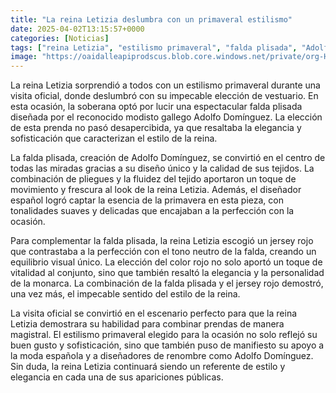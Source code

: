```yaml
---
title: "La reina Letizia deslumbra con un primaveral estilismo"
date: 2025-04-02T13:15:57+0000
categories: [Noticias]
tags: ["reina Letizia", "estilismo primaveral", "falda plisada", "Adolfo Domínguez", "diseñador español", "moda española", "estilo y elegancia."]
image: "https://oaidalleapiprodscus.blob.core.windows.net/private/org-HKmKxpuNw3Y88lm4EBrIPq0n/user-ZwiCXOggLL8ZNNKE2g7rXFmV/img-7zkNkzazcKAjWrwIN01KpJE2.png?st=2025-04-02T12%3A15%3A57Z&se=2025-04-02T14%3A15%3A57Z&sp=r&sv=2024-08-04&sr=b&rscd=inline&rsct=image/png&skoid=d505667d-d6c1-4a0a-bac7-5c84a87759f8&sktid=a48cca56-e6da-484e-a814-9c849652bcb3&skt=2025-04-02T08%3A49%3A34Z&ske=2025-04-03T08%3A49%3A34Z&sks=b&skv=2024-08-04&sig=fjRup%2Bej5fnntAxALTGK7pj/2dz6/GVv%2BSaCfsNqJps%3D"
---
```


La reina Letizia sorprendió a todos con un estilismo primaveral durante una visita oficial, donde deslumbró con su impecable elección de vestuario. En esta ocasión, la soberana optó por lucir una espectacular falda plisada diseñada por el reconocido modisto gallego Adolfo Domínguez. La elección de esta prenda no pasó desapercibida, ya que resaltaba la elegancia y sofisticación que caracterizan el estilo de la reina.

La falda plisada, creación de Adolfo Domínguez, se convirtió en el centro de todas las miradas gracias a su diseño único y la calidad de sus tejidos. La combinación de pliegues y la fluidez del tejido aportaron un toque de movimiento y frescura al look de la reina Letizia. Además, el diseñador español logró captar la esencia de la primavera en esta pieza, con tonalidades suaves y delicadas que encajaban a la perfección con la ocasión.

Para complementar la falda plisada, la reina Letizia escogió un jersey rojo que contrastaba a la perfección con el tono neutro de la falda, creando un equilibrio visual único. La elección del color rojo no solo aportó un toque de vitalidad al conjunto, sino que también resaltó la elegancia y la personalidad de la monarca. La combinación de la falda plisada y el jersey rojo demostró, una vez más, el impecable sentido del estilo de la reina.

La visita oficial se convirtió en el escenario perfecto para que la reina Letizia demostrara su habilidad para combinar prendas de manera magistral. El estilismo primaveral elegido para la ocasión no solo reflejó su buen gusto y sofisticación, sino que también puso de manifiesto su apoyo a la moda española y a diseñadores de renombre como Adolfo Domínguez. Sin duda, la reina Letizia continuará siendo un referente de estilo y elegancia en cada una de sus apariciones públicas.
    
